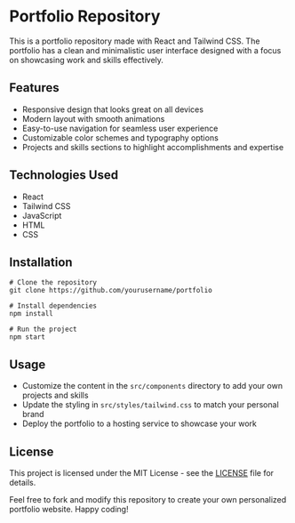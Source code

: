 # Portfolio Repository

This is a portfolio repository made with React and Tailwind CSS. The portfolio has a clean and minimalistic user interface designed with a focus on showcasing work and skills effectively.

## Features
- Responsive design that looks great on all devices
- Modern layout with smooth animations
- Easy-to-use navigation for seamless user experience
- Customizable color schemes and typography options
- Projects and skills sections to highlight accomplishments and expertise

## Technologies Used
- React
- Tailwind CSS
- JavaScript
- HTML
- CSS

## Installation
```
# Clone the repository
git clone https://github.com/yourusername/portfolio

# Install dependencies
npm install

# Run the project
npm start
```

## Usage
- Customize the content in the `src/components` directory to add your own projects and skills
- Update the styling in `src/styles/tailwind.css` to match your personal brand
- Deploy the portfolio to a hosting service to showcase your work

## License
This project is licensed under the MIT License - see the [LICENSE](LICENSE) file for details.

Feel free to fork and modify this repository to create your own personalized portfolio website. Happy coding!
